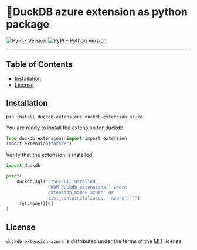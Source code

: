# 🦆DuckDB azure extension as python package

[![PyPI - Version](https://img.shields.io/pypi/v/duckdb-extension-azure.svg)](https://pypi.org/project/duckdb-extension-azure)
[![PyPI - Python Version](https://img.shields.io/pypi/pyversions/duckdb-extension-azure.svg)](https://pypi.org/project/duckdb-extension-azure)

-----

## Table of Contents

- [Installation](#installation)
- [License](#license)


## Installation
```console
pip install duckdb-extensions duckdb-extension-azure
```
You are ready to install the extension for duckdb.
```python
from duckdb_extensions import import_extension
import_extension("azure")
```

Verify that the extension is installed.
```python
import duckdb

print(
    duckdb.sql("""SELECT installed
                FROM duckdb_extensions() where 
                extension_name='azure' or 
                list_contains(aliases, 'azure')""")
    .fetchone()[0]
)
```

## License

`duckdb-extension-azure` is distributed under the terms of the [MIT](https://spdx.org/licenses/MIT.html) license.
